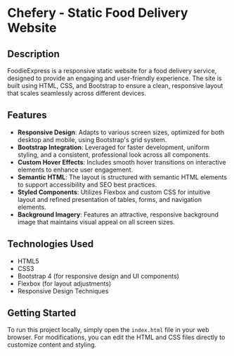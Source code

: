 # Chefery - Static Food Delivery Website

## Description

FoodieExpress is a responsive static website for a food delivery service, designed to provide an engaging and user-friendly experience. The site is built using HTML, CSS, and Bootstrap to ensure a clean, responsive layout that scales seamlessly across different devices. 
## Features

- **Responsive Design**: Adapts to various screen sizes, optimized for both desktop and mobile, using Bootstrap's grid system.
- **Bootstrap Integration**: Leveraged for faster development, uniform styling, and a consistent, professional look across all components.
- **Custom Hover Effects**: Includes smooth hover transitions on interactive elements to enhance user engagement.
- **Semantic HTML**: The layout is structured with semantic HTML elements to support accessibility and SEO best practices.
- **Styled Components**: Utilizes Flexbox and custom CSS for intuitive layout and refined presentation of tables, forms, and navigation elements.
- **Background Imagery**: Features an attractive, responsive background image that maintains visual appeal on all screen sizes.

## Technologies Used

- HTML5
- CSS3
- Bootstrap 4 (for responsive design and UI components)
- Flexbox (for layout adjustments)
- Responsive Design Techniques

## Getting Started

To run this project locally, simply open the `index.html` file in your web browser. For modifications, you can edit the HTML and CSS files directly to customize content and styling.
